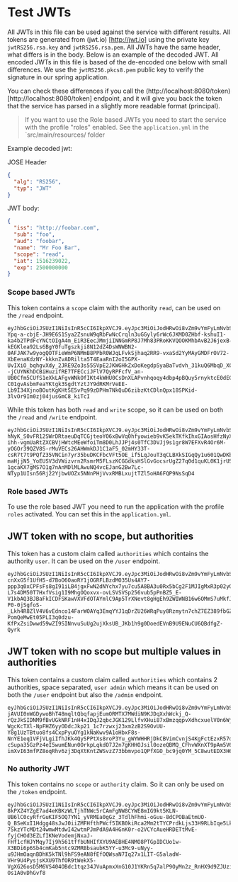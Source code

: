 # Test JWTs
All JWTs in this file can be used against the service with different results. All tokens are generated from (jwt.io)
[http://jwt.io] using the private key `jwtRS256.rsa.key` and `jwtRS256.rsa.pem`. All JWTs have the same header, what 
differs is in the body. Below is an example of the decoded JWT. All encoded JWTs in this file is based of the 
de-encoded one below with small differences. We use the `jwtRS256.pkcs8.pem` public key to verify the signature in 
our spring application.

You can check these differences if you call the (http://localhost:8080/token)[http://localhost:8080/token] endpoint, 
and it will give you back the token that the service has parsed in a slightly more readable format (principal).

> If you want to use the Role based JWTs you need to start the service with the profile "roles" enabled. See the 
> `application.yml` in the `src/main/resources/ folder

Example decoded jwt:

JOSE Header
```json
{
  "alg": "RS256",
  "typ": "JWT"
}
```
JWT body:
```json
{
  "iss": "http://foobar.com",
  "sub": "foo",
  "aud": "foobar",
  "name": "Mr Foo Bar",
  "scope": "read",
  "iat": 1516239022,
  "exp": 2500000000
}
```

### Scope based JWTs
This token contains a `scope` claim with the authority `read`, can be used on the `/read` endpoint.
```
eyJhbGciOiJSUzI1NiIsInR5cCI6IkpXVCJ9.eyJpc3MiOiJodHRwOi8vZm9vYmFyLmNvbSIsInN1YiI6ImZvbyIsImF1ZCI6ImZvb2JhciIsIm5hbWUiOiJNciBGb28gQmFyIiwic2NvcGUiOiJyZWFkIiwiaWF0IjoxNTE2MjM5MDIyLCJleHAiOjI1MDAwMDAwMDB9.Oz2NDpN5-Ypq-a-cbjE-JH9E6S1Sya2ZsnuW9qRbFwNcCrqln3uGGyly6rWc6JKMD0ZHbf-kshuI1-ka4b2TPdFcYNCtOIgA4m_EiR3EecJMmjiINNGmRP8J7Mh83PRoKKVQOOKMhbAvB2J6jexB-kEGKlea92Ls6BgY0fuTgszkji8N12dZ4DsWNWBN2-0AFJAK7w9yogQOTFieWmP6NMmB8PPbR0WJqLFvkSjhaq2RR9-vxaSd2YyMAyGMDFrOV72-XbEenaKdzNY-kkknZvADRilta5T4EaaRnI2oI5GPX-UvIXiO_bqhgvXdy_2JRE9Zo3s55SVpE2JKWGHkZxDoKegdpSyaBaTvdvh_31kuQ6MbqD_XCemaUfXRCQlerNqk6OekG_aZWptd--jCUYNKhDCBiHuzifRE7TFECciJFlV7QyRPFcfV_an-UB0Cfm5CUfS1eXkLAFgvWNkOfIKt4kWHU0CsDnXLAPvnhqoqy4dbp4pBQuy5rnyktcE0dEGagwzGxccY1tAbuvvmikQU6axo7oid9Emu7kwll30yhE-C01gvAsbmFeaYKtgk3SgdtYztJY9dRKMrVeEE-Lb9I34XjnoBOutKgKHtSE5vPq99zDPHm7NkQuD6zibzKtCDlnQpx18SPKid-3lvOr9Im0zj04jusGmC8_kiTcI
```

While this token has both `read` and `write` scope, so it can be used on both the `/read` and `/write` endpoint.
```
eyJhbGciOiJSUzI1NiIsInR5cCI6IkpXVCJ9.eyJpc3MiOiJodHRwOi8vZm9vYmFyLmNvbSIsInN1YiI6ImZvbyIsImF1ZCI6ImZvb2JhciIsIm5hbWUiOiJNciBGb28gQmFyIiwic2NvcGUiOiJyZWFkIHdyaXRlIiwiaWF0IjoxNTE2MjM5MDIyLCJleHAiOjI1MDAwMDAwMDB9.QOBDxzjN16cgKBhf7nWk4DRs1vDnajYnVMijlwfJ_b8f7_gRJa5z3N-hNyK_S0vFR12SWrDRtaeuDqTCGjteoYO6xBwVq0hfyowieb9vK5ekTKfkIhxGIAosHfzNyXBguaYLCPo-ihh-vgmUaRtZXCBVjHWtcMEeWfoiTm8D0LhJJPj4s0TfC3DVJj9s1gr8W7EFXvR4Or6M-yOGOr39QZV8S-rMuVECs26AHWmkDJ1C1aF5_02mHY33T-csR7t7t9PQfZ35VNCin7yr35buDKCFbcVFt5OE_if5LqJouT3qCLBXkSIGqQy1u601QwDKbQS9dXfnvAjp7VvHibe9n89QJtJ526OY5EpnaW4QrfXfKFzF1oxfTtCNxn2qbi2bHB2YBT4AUkxVD3B5tjMjhkpwwweETa_VjrQvM7BJlz3VEl1d2V99C50p1s_HfTCxkwLaDK6JFRgaHSpIY63bb41p8_VgQlDO-maHjjN5_YoEUSV3dVWizvrn2RsmrM5FLszKCGGdksHSlGvGocsrUgZ27q0d1quKL0K1jrUSrUFV89QnHkspifqAUJqRjO4UO1qJ-1gcaKX7gMS7O1g7nAnMDlMLAwuNQ4vcEJanG2Bw7Lc-NTyp1UIsn56Rj22YjbwUOZx5NNnPHjVvxRMBLxujtTZl5oHA6FQP9NsSqD4
```

### Role based JWTs
To use the role based JWT you need to run the application with the profile `roles` activated. You can set this in 
the `application.yml`.

## JWT token with no scope, but authorities
This token has a custom claim called `authorities` which contains the authority `user`. It can be used on the 
`/user` endpoint.
```
eyJhbGciOiJSUzI1NiIsInR5cCI6IkpXVCJ9.eyJpc3MiOiJodHRwOi8vZm9vYmFyLmNvbSIsInN1YiI6ImZvbyIsImF1ZCI6ImZvb2JhciIsIm5hbWUiOiJNciBGb28gQmFyIiwiYXV0aG9yaXRpZXMiOiJ1c2VyIiwiaWF0IjoxNTE2MjM5MDIyLCJleHAiOjI1MDAwMDAwMDB9.B_jALTJmN3_dDMvYzoFsvFfgm-cnXxG5f1UfH5-d7BoO6OaoRY1jOGRFLBzdMO35Us4AY7-ppp3q0xCPFsFs8gI91iLB4jgxFwN2dNYchx7yu7cu5A8BA3u0Rx5bCg2F1MJIgMxR3p02yQy3x20F_VR_s5EdBQLvGGxzfxsxjBEmX2c_m-L7s4DM50T7HxfVsig1I9MhgOQoxvx-ovLSVSVSp256vub5pPnBZ5_E-V1kbAQ3BJBaFkICDFSKawVXVFdOTAYmlC9Ap5TrXNevt8gHgEh9ZWIWNB16w6OMmS7uMkfJOb0a-P0-0jSgfoS-_Lkh4R8ZlV4V6vEdnco14FarWOAYq3EmqYYJ1qDrZU26WRqPuy8Rzmytn7chZ7EZ389fbGZBIVknv2QSBXHSItyujZfw90FXY9gfyg464T8MZc57NkqdQycdh2nJHBlSdNoDz5MTzUkV0oBPeMAlKD07HvzmFafEW8h4uo7nmNH3EkvHIHZZACl0VNhAS9olv4bAsSpIClx9p65UVbKnyqfdOOLNbgjT0Q9ELLNqD29vxrebUSAmfd3ecSSMUdnn2clFlXPisRA13-PomQeMwEt05PLI3q0dzu-KfPxZsiDwwd59wZI9SINnvuSuUg2ujXksUB_JKb1h9g0DoedEVnB9U9ENuCU6QBdfgZ-Qyrk
```

## JWT token with no scope but multiple values in authorities
This token contains a custom claim called `authorities` which contains 2 authorities, space separated, `user admin` 
which means it can be used on both the `/user` endpoint but also the `/admin` endpoint.
```
eyJhbGciOiJSUzI1NiIsInR5cCI6IkpXVCJ9.eyJpc3MiOiJodHRwOi8vZm9vYmFyLmNvbSIsInN1YiI6ImZvbyIsImF1ZCI6ImZvb2JhciIsIm5hbWUiOiJNciBGb28gQmFyIiwiYXV0aG9yaXRpZXMiOiJ1c2VyIGFkbWluIiwiaWF0IjoxNTE2MjM5MDIyLCJleHAiOjI1MDAwMDAwMDB9.QgefB__AkWGuMFnvbLZJitjNGnY43vi7matAR3HEZcWU3ENLzj6P2FQcxsYQ_s6CCSZLgE_nBiAD3xbeSDYOqzPoLtHvOORsXSEjUCP8EcmBs62-jAVUI0nWGDywoBhT48mqltQbqfapjEumORMTX7MWdiN9KJDqXxhWckj_Q-rQzJkSIDNM9fBvUGkNRF1nH4xIDqJ2qbcJGK129LlfvXHui87xBmzqqpvXdhcxuelV0n6WjZO1GowKRFlod3FF5RwRY3sggO00BCCOi9nrzDqBgP-WgcKcTXl-NpFHZ6yyODdcJkp21_1c7rzwxj23xm2zB2S9OvUU-Y8g1UzTBtuo8fs4CxpPyuOYg1kNaKwv9A1oHbxF8s-NnYE1eq1VFjVLgiIfhJKk4QySPPtXs8roP3Yu_gWYWHHRjDkCBVimCvnjS4KgFctEzxR57d7uBwyONz4Yq7vp_8CkPYWeP-cSupa35GzPz4eI5wumENun0OrkpLqkdO7J2n7gKHHOJsil0ozeQBMQ_CFhvWXnXT9pAm5V6Jp0gH4d6SJwV0iyYWkUoylbeXHM-imXvI63mfPZ8oqRhv6zj3DqXtKntZWSvzZ73bbmvpo1QPfXGO_bc9jq0YM_5C8wutEDX3H6pJBREKwGTBk9Wujzs8jxsuNzwSPagLRXCl3McvH7Mo4
```

### No authority JWT
This token contains no `scope` or `authority` claim. So it can only be used on the `/token` endpoint.
```
eyJhbGciOiJSUzI1NiIsInR5cCI6IkpXVCJ9.eyJpc3MiOiJodHRwOi8vZm9vYmFyLmNvbSIsInN1YiI6ImZvbyIsImF1ZCI6ImZvb2JhciIsIm5hbWUiOiJNciBGb28gQmFyIiwiaWF0IjoxNTE2MjM5MDIyLCJleHAiOjI1MDAwMDAwMDB9.Wajf18Oq4OtJ8q4ynfZJ3IrZt91cRk53Z7RM3o7P0RIoa3NXOil7Hrc648pEf1L8GJKaugx2jJRDqGG6FaQnhJ8ycT3FDP9C2kahTg1qWbW5TINrK-8kPXZ4YZgE7ad4eKBKzWLTjhTNWc5rCAmFgNW8CYWE8mIG9kt5KLN-UB6lC0cyRfrGuKIF5OQ7YN1_yVRMEa0gGz_3TdlhFhmi-oGuu-8dCPOBaEtmUO-Q_BSeKxI1Hdgg48sJwJ0iiZMFHfthPWcf5IKB0kiRca2Mm2tTYCPrdkLjs33H9RLbIqe5LkBudCu7TEki1pXhbyg-7SkzYTcMDt24wmwMtdwI42wtmPJmPdA9A4HGnK0r-o2VCYcAueHRDETtMvE-fyjCHOd3EZLfIKNeVodemjNxaJ-FHf1cfHJYMqy7Ij9h561tffbUNHIfXYU9AEBHE4NMO8PTGpIDCUo1w-X3BDi6p6Sb4cmKab5ntc9ZMRBbsaubK5YY-u3Mc9-uNyy-u9JHmOaqnBDhK5kTNl9hFS9eAN8fEfOQWsaN7Iq27x1LIT-G5aladW-VHr9U4PysjsKXU9ThfOR9tWekX5-VgXG26osD5M6VS404OBdc1tqz34JVuApmxXnG10J1YKRn5q7alP9OyMn2z_RnHX9d9ZJUzihME8qFFS-Os1A0vDhGvf8
```
